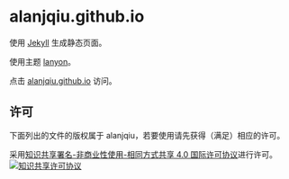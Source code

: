 # alanjqiu.github.io

使用 [Jekyll](https://github.com/mojombo/jekyll) 生成静态页面。

使用主题 [lanyon](https://github.com/poole/lanyon)。

点击 [alanjqiu.github.io](http://alanjqiu.github.io) 访问。

## 许可
下面列出的文件的版权属于 alanjqiu，若要使用请先获得（满足）相应的许可。

采用<a rel="license" href="http://creativecommons.org/licenses/by-nc-sa/4.0/">知识共享署名-非商业性使用-相同方式共享 4.0 国际许可协议</a>进行许可。<br />
<a rel="license" href="http://creativecommons.org/licenses/by-nc-sa/4.0/"><img alt="知识共享许可协议" style="border-width:0" src="http://i.creativecommons.org/l/by-nc-sa/4.0/88x31.png" /></a>
